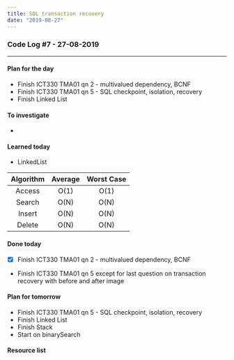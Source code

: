 ```yaml
---
title: SQL transaction recovery
date: "2019-08-27"
---
```


### Code Log #7 - 27-08-2019

---

#### Plan for the day

- Finish ICT330 TMA01 qn 2 - multivalued dependency, BCNF
- Finish ICT330 TMA01 qn 5 - SQL checkpoint, isolation, recovery
- Finish Linked List

#### To investigate

-

#### Learned today

- LinkedList

| Algorithm | Average | Worst Case |
| :-------: | :-----: | :--------: |
|  Access   |  O(1)   |    O(1)    |
|  Search   |  O(N)   |    O(N)    |
|  Insert   |  O(N)   |    O(N)    |
|  Delete   |  O(N)   |    O(N)    |

#### Done today

- [x] Finish ICT330 TMA01 qn 2 - multivalued dependency, BCNF
- Finish ICT330 TMA01 qn 5 except for last question on transaction recovery with before and after image

#### Plan for tomorrow

- Finish ICT330 TMA01 qn 5 - SQL checkpoint, isolation, recovery
- Finish Linked List
- Finish Stack
- Start on binarySearch

#### Resource list

[]()
